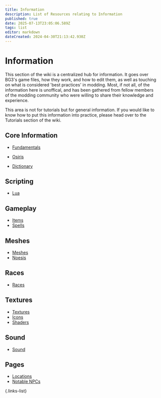 ```yaml
---
title: Information
description: List of Resources relating to Information
published: true
date: 2025-07-13T23:05:06.589Z
tags: list
editor: markdown
dateCreated: 2024-04-30T21:13:42.930Z
---
```


# Information

This section of the wiki is a centralized hub for information. It goes over BG3's game files, how they work, and how to edit them, as well as touching on what is considered 'best practices' in modding. Most, if not all, of the information here is unoffical, and has been gathered from fellow members of the modding community who were willing to share their knowledge and experience.

This area is not for tutorials but for general information. If you would like to know how to put this information into practice, please head over to the Tutorials section of the wiki.
<!-- For the sake of organisation the information here has been divided up into sections: **Core Information**, **Scripting**, **Gameplay**, **Meshes**, **Races**, **Textures**, **Sound**, and **Gameplay**. -->


## Core Information


- [Fundamentals](/Information/fundamental)
- [Osiris](Osiris) 

- [Dictionary](/Information/dictionary)

Scripting
-
<!-- - [Lua](/Information/Lua) -->
- [Lua](/Tutorials/ScriptExtender/the_basics_of_lua)


Gameplay
-
- [Items](/Information/Items)
- [Spells](Spells)

Meshes
-
- [Meshes](Meshes)
- [Noesis](/Information/Noesis)

Races
-
- [Races](https://wiki.bg3.community/en/Information/races)

Textures
-
- [Textures](/Information/Textures)
- [Icons](https://wiki.bg3.community/Tutorials/Icons/Icon-Creation)
- [Shaders](/Information/Textures/Shaders)

Sound
-
- [Sound](/Information/Sound)

## Pages



- [Locations](/Information/Locations) <!--to do: move to references-->
- [Notable NPCs](Notable-NPCs) <!--to do: move to references-->





{.links-list}



